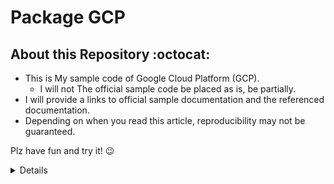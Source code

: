 # Package GCP

## About this Repository :octocat:

+ This is My sample code of Google Cloud Platform (GCP).
  + I will not The official sample code be placed as is, be partially.
+ I will provide a links to official sample documentation and the referenced documentation.
+ Depending on when you read this article, reproducibility may not be guaranteed.

Plz have fun and try it! :wink:

<details>
<summary>Details</summary>

+ [Cloud Build](./builds)
+ [Kubernetes Engine](./kubernetes)
+ Security
</details>

